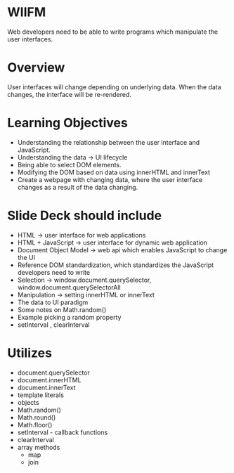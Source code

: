 # WIIFM

Web developers need to be able to write programs which manipulate the user interfaces.

# Overview

User interfaces will change depending on underlying data. When the data changes, the interface will be re-rendered.

# Learning Objectives

- Understanding the relationship between the user interface and JavaScript.
- Understanding the data -> UI lifecycle
- Being able to select DOM elements.
- Modifying the DOM based on data using innerHTML and innerText
- Create a webpage with changing data, where the user interface changes as a result of the data changing.

# Slide Deck should include

- HTML -> user interface for web applications
- HTML + JavaScript -> user interface for dynamic web application
- Document Object Model -> web api which enables JavaScript to change the UI
- Reference DOM standardization, which standardizes the JavaScript developers need to write
- Selection -> window.document.querySelector, window.document.querySelectorAll
- Manipulation -> setting innerHTML or innerText
- The data to UI paradigm
- Some notes on Math.random()
- Example picking a random property
- setInterval , clearInterval

# Utilizes

- document.querySelector
- document.innerHTML
- document.innerText
- template literals
- objects
- Math.random()
- Math.round()
- Math.floor()
- setInterval - callback functions
- clearInterval
- array methods
  - map
  - join

